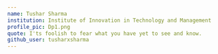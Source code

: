 ```yaml
---
name: Tushar Sharma
institution: Institute of Innovation in Technology and Management
profile_pic: Dp1.png
quote: I'ts foolish to fear what you have yet to see and know.
github_user: tusharxsharma
---
```

